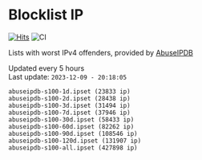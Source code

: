 # Blocklist IP

[![Hits](https://hits.seeyoufarm.com/api/count/incr/badge.svg?url=https%3A%2F%2Fgithub.com%2Fborestad%2Fblocklist-ip%2F&count_bg=%2379C83D&title_bg=%23555555&icon=&icon_color=%23E7E7E7&title=hits&edge_flat=false)](https://hits.seeyoufarm.com)  ![CI](https://img.shields.io/github/workflow/status/borestad/blocklist-ip/CI?style=flat-square)

Lists with worst IPv4 offenders, provided by [AbuseIPDB](https://www.abuseipdb.com/)

<!-- FOOTER-PLACEHOLDER -->
Updated every 5 hours<br>
Last update: `2023-12-09 - 20:18:05`
```
abuseipdb-s100-1d.ipset (23833 ip)
abuseipdb-s100-2d.ipset (28438 ip)
abuseipdb-s100-3d.ipset (31494 ip)
abuseipdb-s100-7d.ipset (37946 ip)
abuseipdb-s100-30d.ipset (58433 ip)
abuseipdb-s100-60d.ipset (82262 ip)
abuseipdb-s100-90d.ipset (108546 ip)
abuseipdb-s100-120d.ipset (131907 ip)
abuseipdb-s100-all.ipset (427898 ip)
```
